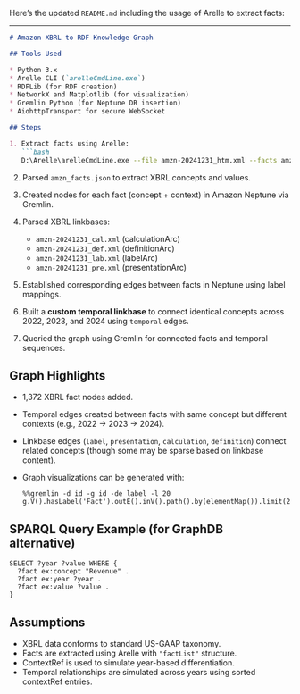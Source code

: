 Here’s the updated `README.md` including the usage of Arelle to extract facts:

---

````markdown
# Amazon XBRL to RDF Knowledge Graph

## Tools Used

* Python 3.x
* Arelle CLI (`arelleCmdLine.exe`)
* RDFLib (for RDF creation)
* NetworkX and Matplotlib (for visualization)
* Gremlin Python (for Neptune DB insertion)
* AiohttpTransport for secure WebSocket

## Steps

1. Extract facts using Arelle:
   ```bash
   D:\Arelle\arelleCmdLine.exe --file amzn-20241231_htm.xml --facts amzn_facts.json
````

2. Parsed `amzn_facts.json` to extract XBRL concepts and values.

3. Created nodes for each fact (concept + context) in Amazon Neptune via Gremlin.

4. Parsed XBRL linkbases:

   * `amzn-20241231_cal.xml` (calculationArc)
   * `amzn-20241231_def.xml` (definitionArc)
   * `amzn-20241231_lab.xml` (labelArc)
   * `amzn-20241231_pre.xml` (presentationArc)

5. Established corresponding edges between facts in Neptune using label mappings.

6. Built a **custom temporal linkbase** to connect identical concepts across 2022, 2023, and 2024 using `temporal` edges.

7. Queried the graph using Gremlin for connected facts and temporal sequences.

## Graph Highlights

* 1,372 XBRL fact nodes added.
* Temporal edges created between facts with same concept but different contexts (e.g., 2022 → 2023 → 2024).
* Linkbase edges (`label`, `presentation`, `calculation`, `definition`) connect related concepts (though some may be sparse based on linkbase content).
* Graph visualizations can be generated with:

  ```gremlin
  %%gremlin -d id -g id -de label -l 20
  g.V().hasLabel('Fact').outE().inV().path().by(elementMap()).limit(20)
  ```

## SPARQL Query Example (for GraphDB alternative)

```sparql
SELECT ?year ?value WHERE {
  ?fact ex:concept "Revenue" .
  ?fact ex:year ?year .
  ?fact ex:value ?value .
}
```

## Assumptions

* XBRL data conforms to standard US-GAAP taxonomy.
* Facts are extracted using Arelle with `"factList"` structure.
* ContextRef is used to simulate year-based differentiation.
* Temporal relationships are simulated across years using sorted contextRef entries.